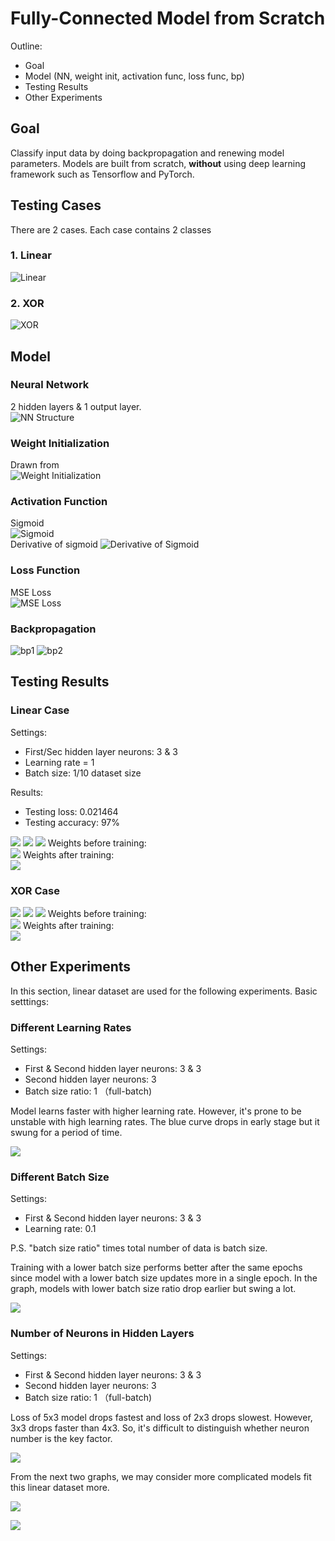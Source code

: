 # Fully-Connected Model from Scratch

Outline:
- Goal
- Model (NN, weight init, activation func, loss func, bp)
- Testing Results
- Other Experiments

## Goal
Classify input data by doing backpropagation and renewing model parameters. Models are built from scratch, **without** using deep learning framework such as Tensorflow and PyTorch.

## Testing Cases
There are 2 cases. Each case contains 2 classes
### 1. Linear
![Linear](img/linear.png) 
### 2. XOR
![XOR](img/xor.png)

## Model
### Neural Network
2 hidden layers & 1 output layer.  
![NN Structure](img/nn_structure.svg)

### Weight Initialization
Drawn from  
![Weight Initialization](img/weight_init.png)

### Activation Function
Sigmoid  
![Sigmoid](img/sigmoid.png)  
Derivative of sigmoid
![Derivative of Sigmoid](img/sigmoid_der.png)

### Loss Function
MSE Loss  
![MSE Loss](img/mse.png)

### Backpropagation
![bp1](img/bp1.png)
![bp2](img/bp2.png)

## Testing Results
### Linear Case
Settings:
- First/Sec hidden layer neurons: 3 & 3
- Learning rate = 1
- Batch size: 1/10 dataset size

Results:
- Testing loss: 0.021464
- Testing accuracy: 97%

![](img/res_linear1.png)
![](img/res_linear2.png)
![](img/res_linear3.png)
Weights before training:  
![](img/res_linear4.png)
Weights after training:  
![](img/res_linear5.png)

### XOR Case
![](img/res_xor1.png)
![](img/res_xor2.png)
![](img/res_xor3.png)
Weights before training:  
![](img/res_xor4.png)
Weights after training:  
![](img/res_xor5.png)

## Other Experiments

In this section, linear dataset are used for the following experiments. Basic setttings:

### Different Learning Rates

Settings:

- First & Second hidden layer neurons: 3 & 3
- Second hidden layer neurons: 3
- Batch size ratio: 1 （full-batch)

Model learns faster with higher learning rate. However, it's prone to be unstable with high learning rates. The blue curve drops in early stage but it swung for a period of time.

![](img/o_e_1.png)

### Different Batch Size

Settings:

- First & Second hidden layer neurons: 3 & 3
- Learning rate: 0.1

P.S. "batch size ratio" times total number of data is batch size.

Training with a lower batch size performs better after the same epochs since model with a lower batch size updates more in a single epoch. In the graph, models with lower batch size ratio drop earlier but swing a lot. 

![](img/o_e_2.png)

### Number of Neurons in Hidden Layers

Settings:

- First & Second hidden layer neurons: 3 & 3
- Second hidden layer neurons: 3
- Batch size ratio: 1 （full-batch)

Loss of 5x3 model drops fastest and loss of 2x3 drops slowest. However, 3x3 drops faster than 4x3. So, it's difficult to distinguish whether neuron number is the key factor.

![](img/o_e_3.png)

From the next two graphs, we may consider more complicated models fit this linear dataset more.

![](img/o_e_4.png)

![](img/o_e_5.png)

